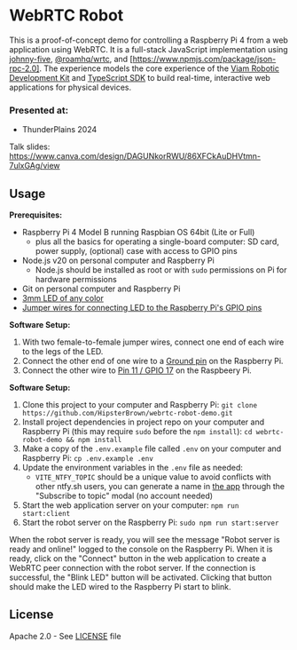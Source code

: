 # WebRTC Robot

This is a proof-of-concept demo for controlling a Raspberry Pi 4 from a web application using WebRTC.
It is a full-stack JavaScript implementation using [johnny-five](https://johnny-five.io), [@roamhq/wrtc](https://github.com/WonderInventions/node-webrtc/), and [https://www.npmjs.com/package/json-rpc-2.0].
The experience models the core experience of the [Viam Robotic Development Kit](https://github.com/viamrobotics/rdk) and [TypeScript SDK](https://github.com/viamrobotics/viam-typescript-sdk/) to build real-time, interactive web applications for physical devices.

### Presented at:

- ThunderPlains 2024

Talk slides: https://www.canva.com/design/DAGUNkorRWU/86XFCkAuDHVtmn-7ulxGAg/view


## Usage

**Prerequisites:**

- Raspberry Pi 4 Model B running Raspbian OS 64bit (Lite or Full)
    - plus all the basics for operating a single-board computer: SD card, power supply, (optional) case with access to GPIO pins
- Node.js v20 on personal computer and Raspberry Pi
    - Node.js should be installed as root or with `sudo` permissions on Pi for hardware permissions
- Git on personal computer and Raspberry Pi
- [3mm LED of any color](https://www.adafruit.com/product/4202)
- [Jumper wires for connecting LED to the Raspberry Pi's GPIO pins](https://www.adafruit.com/product/1950)

**Software Setup:**

1. With two female-to-female jumper wires, connect one end of each wire to the legs of the LED. 
1. Connect the other end of one wire to a [Ground pin](https://pinout.xyz/pinout/ground) on the Raspberry Pi. 
1. Connect the other wire to [Pin 11 / GPIO 17](https://pinout.xyz/pinout/pin11_gpio17/) on the Raspbeery Pi.

**Software Setup:**

1. Clone this project to your computer and Raspberry Pi: `git clone https://github.com/HipsterBrown/webrtc-robot-demo.git`
1. Install project dependencies in project repo on your computer and Raspberry Pi (this may require `sudo` before the `npm install`): `cd webrtc-robot-demo && npm install`
1. Make a copy of the `.env.example` file called `.env` on your computer and Raspberry Pi: `cp .env.example .env`
1. Update the environment variables in the `.env` file as needed:
    - `VITE_NTFY_TOPIC` should be a unique value to avoid conflicts with other ntfy.sh users, you can generate a name in [the app](https://ntfy.sh/app) through the "Subscribe to topic" modal (no account needed)
1. Start the web application server on your computer: `npm run start:client`
1. Start the robot server on the Raspberry Pi: `sudo npm run start:server`

When the robot server is ready, you will see the message "Robot server is ready and online!" logged to the console on the Raspberry Pi. When it is ready, click on the "Connect" button in the web application to create a WebRTC peer connection with the robot server.
If the connection is successful, the "Blink LED" button will be activated. Clicking that button should make the LED wired to the Raspberry Pi start to blink.


## License

Apache 2.0 - See [LICENSE](./LICENSE) file
